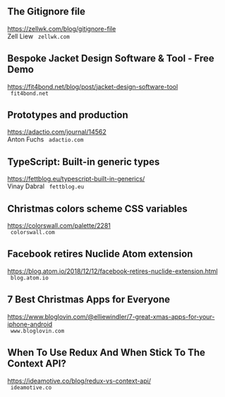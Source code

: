 ## The Gitignore file  
https://zellwk.com/blog/gitignore-file  
Zell Liew ` zellwk.com`
  

## Bespoke Jacket Design Software & Tool - Free Demo  
https://fit4bond.net/blog/post/jacket-design-software-tool  
 ` fit4bond.net`
  

## Prototypes and production  
https://adactio.com/journal/14562  
Anton Fuchs ` adactio.com`
  

## TypeScript: Built-in generic types  
https://fettblog.eu/typescript-built-in-generics/  
Vinay Dabral ` fettblog.eu`
  

## Christmas colors scheme CSS variables  
https://colorswall.com/palette/2281  
 ` colorswall.com`
  

## Facebook retires Nuclide Atom extension  
https://blog.atom.io/2018/12/12/facebook-retires-nuclide-extension.html  
 ` blog.atom.io`
  

## 7 Best Christmas Apps for Everyone  
https://www.bloglovin.com/@elliewindler/7-great-xmas-apps-for-your-iphone-android  
 ` www.bloglovin.com`
  

## When To Use Redux And When Stick To The Context API?  
https://ideamotive.co/blog/redux-vs-context-api/  
 ` ideamotive.co`
  

